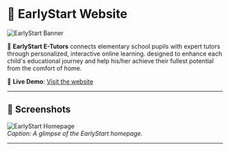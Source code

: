 # 🌟 EarlyStart Website  

![EarlyStart Banner](https://drive.google.com/file/d/1Sxdf_hBAKbdrCboKsDv2A2cM3bXBfebj/view?usp=sharing)

🚀 **EarlyStart E-Tutors** connects elementary school pupils with expert tutors through personalized, interactive online learning. designed to enhance each child's educational journey and help his/her achieve their fullest potential from the comfort of home.  

🔗 **Live Demo**: [Visit the website](https://earlystart.netlify.app)  

---

## 📸 **Screenshots**  
![EarlyStart Homepage](https://drive.google.com/file/d/1Sxdf_hBAKbdrCboKsDv2A2cM3bXBfebj/view?usp=sharing)  
*Caption: A glimpse of the EarlyStart homepage.*  

---
 
